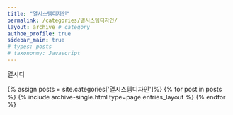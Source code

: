 ```yaml
---
title: "열시스템디자인"
permalink: /categories/열시스템디자인/
layout: archive # category
authoe_profile: true
sidebar_main: true
# types: posts
# taxononmy: Javascript
---
```


열시디

{% assign posts = site.categories['열시스템디자인']%}
{% for post in posts %}
  {% include archive-single.html type=page.entries_layout %}
{% endfor %}
